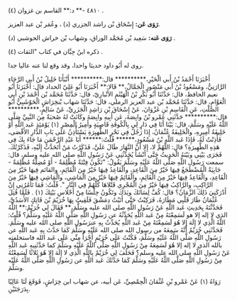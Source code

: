 ٤٨١٠ -** د:** القاسم بن غزوان (٤) .

**رَوَى عَن:** إِسْحَاق بْن راشد الجزري (د) ، وعُمَر بْن عبد العزيز.

**رَوَى عَنه:** سَعِيد بْن مُحَمَّد الوراق، وشهاب بْن خراش الحوشبي (د) .

ذكره ابنُ حِبَّان في كتاب "الثقات (٤) .

روى له أَبُو داود حديثا واحدا، وقد وقع لنا عنه عاليا جدا.

أَخْبَرَنَا أَحْمَدُ بْنُ أَبي الْخَيْرِ،********** قال:********** أَنْبَأَنَا خَلِيلُ بْنُ أَبي الرَّجَاءِ الرَّارَنِيُّ، ومَسْعُودُ بْنُ أَبي مَنْصُورٍ الْجَمَّالُ،** قَالا:** أَخْبَرَنَا أَبُو عَلِيّ الحداد قال: أَخْبَرَنَا أَبُو نعيم الحافظ، قال: حَدَّثَنَا أَبُو بَكْرِ بْنُ الْهَيْثَمِ الأَنْبارِيّ، قال: حَدَّثَنَا مُحَمَّد بْن أَحْمَدَ بْنِ أَبي الْعَوَّامِ، قال: حَدَّثَنَا مُحَمَّد بْن عبد العزيز الرملي، قال: حَدَّثَنَا شهاب بْنخِرَاشٍ الْحَوْشَبِيُّ أَبُو الصَّلْتِ، عَنِ الْقَاسِمِ بْنِ غَزْوَانَ، عَنْ إِسْحَاقَ بْنِ رَاشِدٍ الْجَزَرِيِّ، عَنْ سَالِمٍ،********** قال:********** حَدَّثَنِي عَمْرو بْنُ وابِصَةَ، عَن أَبِيهِ وابِصَةَ وكَانَتْ لهُ صُحبَةٌ مِنَ النَّبِيِّ صَلَّى اللَّهُ عَلَيْهِ وسَلَّمَ، قال: بَيْنَا أَنَا فِي دَارٍ لِي بِالْكُوفَةِ قَاصِيَةٍ وأَمِيرُ الْمِصْرِ (١) يَوْمَئِذٍ عَبد اللَّهِ أَوْ خَلِيفَةُ أَمِيرِهِ، والْخَلِيفَةُ عُثْمَانُ، إِذَا رَجُلٌ فِي نَحْرِ الظَّهيِرَةِ يَسْتَأْذِنُ عَلَى بَابِ الدَّارِ الأَقْصَى، فَأَذِنْتُ لَهُ، فَإِذَا عَبد اللَّهِ بْنُ مَسْعُودٍ،****** قُلْتُ:****** أَبَا عَبْدِ الرَّحْمَنِ مَا جَاءَ بِكَ فِي هَذِهِ الظَّهِيرَةِ؟ قال: اللَّهُمَّ لا، إِلا أَنَّ النَّهَارَ طَالَ عَلَيَّ، فَذَكَرْتُ مَنْ أَتَحَدَّثُ إِلَيْهِ، فَذَكَرْتُكَ. فَجَرَى بَيْنِي وبَيْنَهُ الْحَدِيثُ حَتَّى أَنْشَأَ يُحَدِّثُنِي عَنْ رَسُولِ اللَّهِ صلى الله عليه وسلم، قال: سمعت رَسُول اللَّهِ صَلَّى اللَّهُ عَلَيْهِ وسَلَّمَ يَقُولُ: "تَكُونُ فِتْنَةٌ مُظْلِمَةٌ - أَوْ مُضِلَّةٌ مُظْلِمَةٌ - جَابِيَةٌ الْمُضْطَجَعُ فِيهَا خَيْرٌ مِنَ الْقَاعِدِ، والْقَاعِدُ فِيهَا خَيْرٌ مِنَ الْقَائِمِ، والقائم فِيهَا خَيْرٌ مِنَ الْقَاعِدِ، والْقَاعِدُ فِيهَا خَيْرٌ مِنَ الْقَائِمِ، والْقَائِمُ فِيهَا خَيْرٌ مِنَ الْمَاشِي، والْمَاشِي فِيهَا خَيْرٌ مِنَ الرَّاكِبِ، والرَّاكِبُ فِيهَا خَيْرٌ مِنَ الْمُجْرِي قَتْلاهَا كُلُّهُمْ فِي النَّارِ ". قُلْتُ: فَمَا تَأْمُرُنِي إِنْ أَدْرَكَنِيَ ذَلِكَ الزَّمَانُ؟ قال: كُفَّ لِسَانَكَ ويَدَكَ وتَكُونُ حِلْسًا مِنْ أَحْلاسِ بَيْتِكَ (١) . فَلَمَّا قُتِلَ عُثْمَانُ طَارَ قَلْبِي مَطَارَهُ، فَرَكِبْتُ حَتَّى أَتَيْتُ دِمَشْقَ فَلَقِيتُ بِهَا خُرَيْمَ بْنَ فَاتِكٍ الأَسَدُيَّ، فَحَدَّثْتَهُ بِحَدِيثِ عَبد اللَّهِ عَنْ رَسُول اللَّهِ صلى الله عليه وسَلَّمَ،** فَقَالَ لِي خُرَيْمٌ:** اللَّهُ الذي لا إله إلا هو لَسَمِعْتَهُ مِنْ عَبد اللَّهِ يُحَدِّثُهُ عن رَسُولِ اللَّهِ صَلَّى اللَّهُ عَلَيْهِ وسَلَّمَ؟ قُلْتُ: اللَّهُ الَّذِي لا إِلَهَ إِلا هُوَ لَسَمِعْتَهُ مِنْ عَبد اللَّهِ يُحَدِّثُ بِهِ عنرَسُول اللَّهِ صلى الله عليه وسَلَّمَ. فَحَدَّثَنِي خُرَيْمٌ أَنَّهُ سَمِعَهُ من رسول الله صلى الله عَلَيْهِ وسَلَّمَ كَمَا حَدَّثَ بِهِ عَبد اللَّهِ عن رَسُولِ اللَّهِ صَلَّى اللَّهُ عَلَيْهِ وسَلَّمَ، فَكُنْتُ عَلَى خُرَيْمٍ أَجْرَأُ مِنِّي عَلَى عَبد الله فاستخلفته بالله الذي لا إله إلا هُوَ لَسَمِعَهُ مِنْ رَسُولِ اللَّهِ صَلَّى اللَّهُ عَلَيْهِ وسَلَّمَ كما حَدَّثَنِيهِ عَبد اللَّهِ عَنْ رَسُولِ اللَّهِ صلى الله عليه وسلم؟ فَحَلَفَ لِي خُرَيْمٌ بِاللَّهِ الَّذِي لا إِلَهَ إِلا هُوَ ثَلاثًا لَسَمِعْتُهُ مِنْ رَسُولِ اللَّهِ صَلَّى اللَّهُ عَلَيْهِ وسَلَّمَ كَمَا حَدَّثَكَ عَبد اللَّهِ عن رَسُولِ اللَّهِ صَلَّى اللَّهُ عَلَيْه وسَلَّمَ.

رَوَاهُ (١) عَنْ عَمْرو بْنِ عُثْمَانَ الْحِمْصِيِّ، عَن أبيه، عن شهاب ابن خِرَاشٍ، فَوَقَعَ لَنَا عَالِيًا بِدَرَجَتَيْنِ.